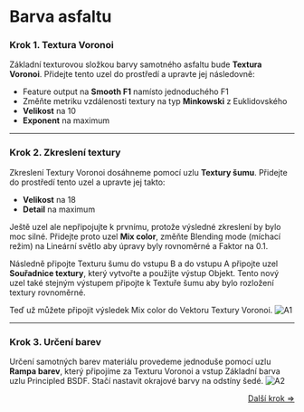 # Barva asfaltu
### Krok 1. Textura Voronoi
Základní texturovou složkou barvy samotného asfaltu bude **Textura Voronoi**. Přidejte tento uzel do prostředí a upravte jej následovně:
- Feature output na **Smooth F1** namísto jednoduchého F1
- Změňte metriku vzdálenosti textury na typ **Minkowski** z Euklidovského
- **Velikost** na 10
- **Exponent** na maximum

---
### Krok 2. Zkreslení textury
Zkreslení Textury Voronoi dosáhneme pomocí uzlu **Textury šumu**. Přidejte do prostředí tento uzel a upravte jej takto:
- **Velikost** na 18
- **Detail** na maximum

Ještě uzel ale nepřipojujte k prvnímu, protože výsledné zkreslení by bylo moc silné. Přidejte proto uzel **Mix color**, změňte Blending mode (míchací režim) na Lineární světlo aby úpravy byly rovnoměrné a Faktor na 0.1.

Následně připojte Texturu šumu do vstupu B a do vstupu A připojte uzel **Souřadnice textury**, který vytvořte a použijte výstup Objekt. Tento nový uzel také stejným výstupem připojte k Textuře šumu aby bylo rozložení textury rovnoměrné.

Teď už můžete připojit výsledek Mix color do Vektoru Textury Voronoi.
![A1](https://github.com/user-attachments/assets/e9834dbe-f9bc-4828-8f10-db828b817924)


---
### Krok 3. Určení barev
Určení samotných barev materiálu provedeme jednoduše pomocí uzlu **Rampa barev**, který připojíme za Texturu Voronoi a vstup Základní barva uzlu Principled BSDF. Stačí nastavit okrajové barvy na odstíny šedé.
![A2](https://github.com/user-attachments/assets/fa924eab-ae0f-4f8e-a6c4-0d454b1ae53f)

<div align="right">
<a href="https://github.com/Milimar16/Blender-realisticke-povrchy/blob/main/Praskliny.md">Další krok =></a>
 </div>
